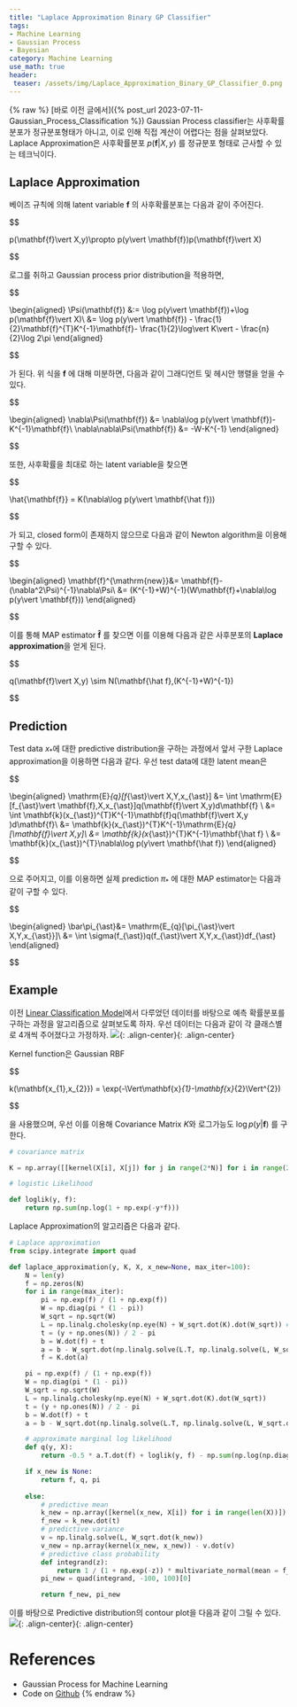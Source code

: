 ```yaml
---
title: "Laplace Approximation Binary GP Classifier"
tags:
- Machine Learning
- Gaussian Process
- Bayesian
category: Machine Learning
use_math: true
header: 
 teaser: /assets/img/Laplace_Approximation_Binary_GP_Classifier_0.png
---
```

{% raw %}
[바로 이전 글에서]({% post_url 2023-07-11-Gaussian_Process_Classification %}) Gaussian Process classifier는 사후확률분포가 정규분포형태가 아니고, 이로 인해 직접 계산이 어렵다는 점을 살펴보았다. Laplace Approximation은 사후확률분포 $p(\mathbf{f}\vert X,y)$ 를 정규분포 형태로 근사할 수 있는 테크닉이다.

## Laplace Approximation

베이즈 규칙에 의해 latent variable $\mathbf{f}$ 의 사후확률분포는 다음과 같이 주어진다.

$$

p(\mathbf{f}\vert X,y)\propto p(y\vert \mathbf{f})p(\mathbf{f}\vert X)

$$

로그를 취하고 Gaussian process prior distribution을 적용하면,

$$

\begin{aligned}
\Psi(\mathbf{f}) &:= \log p(y\vert \mathbf{f})+\log p(\mathbf{f}\vert X)\\
&= \log p(y\vert \mathbf{f}) - \frac{1}{2}\mathbf{f}^{T}K^{-1}\mathbf{f}- \frac{1}{2}\log\vert K\vert - \frac{n}{2}\log 2\pi
\end{aligned}

$$

가 된다. 위 식을 $\mathbf{f}$ 에 대해 미분하면, 다음과 같이 그래디언트 및 헤시안 행렬을 얻을 수 있다.

$$

\begin{aligned}
\nabla\Psi(\mathbf{f}) &= \nabla\log p(y\vert \mathbf{f})-K^{-1}\mathbf{f}\\
\nabla\nabla\Psi(\mathbf{f}) &= -W-K^{-1}
\end{aligned}

$$

또한, 사후확률을 최대로 하는 latent variable을 찾으면

$$

\hat{\mathbf{f}} = K(\nabla\log p(y\vert \mathbf{\hat f}))

$$

가 되고, closed form이 존재하지 않으므로 다음과 같이 Newton algorithm을 이용해 구할 수 있다.

$$

\begin{aligned}
\mathbf{f}^{\mathrm{new}}&= \mathbf{f}-(\nabla^2\Psi)^{-1}\nabla\Psi\\
&= (K^{-1}+W)^{-1}(W\mathbf{f}+\nabla\log p(y\vert \mathbf{f}))
\end{aligned}

$$

이를 통해 MAP estimator $\mathbf{\hat f}$ 를 찾으면 이를 이용해 다음과 같은 사후분포의 **Laplace approximation**을 얻게 된다.

$$

q(\mathbf{f}\vert X,y) \sim N(\mathbf{\hat f},(K^{-1}+W)^{-1})

$$

## Prediction

Test data $x_{\ast}$에 대한 predictive distribution을 구하는 과정에서 앞서 구한 Laplace approximation을 이용하면 다음과 같다. 우선 test data에 대한 latent mean은

$$

\begin{aligned}
\mathrm{E}_{q}[f_{\ast}\vert X,Y,x_{\ast}] &= \int \mathrm{E}[f_{\ast}\vert \mathbf{f},X,x_{\ast}]q(\mathbf{f}\vert X,y)d\mathbf{f} \\ 
&= \int \mathbf{k}(x_{\ast})^{T}K^{-1}\mathbf{f}q(\mathbf{f}\vert X,y )d\mathbf{f}\\
&= \mathbf{k}(x_{\ast})^{T}K^{-1}\mathrm{E}_{q}[\mathbf{f}\vert X,y]\\
&= \mathbf{k}(x_{\ast})^{T}K^{-1}\mathbf{\hat f} \\
&= \mathbf{k}(x_{\ast})^{T}\nabla\log p(y\vert \mathbf{\hat f})
\end{aligned}

$$

으로 주어지고, 이를 이용하면 실제 prediction $\pi_{\ast}$ 에 대한 MAP estimator는 다음과 같이 구할 수 있다.

$$

\begin{aligned}
\bar\pi_{\ast}&= \mathrm{E_{q}[\pi_{\ast}\vert X,Y,x_{\ast}}]\\
&= \int \sigma(f_{\ast})q(f_{\ast}\vert X,Y,x_{\ast})df_{\ast}
\end{aligned}

$$

## Example

이전 [Linear Classification Model](https://ddangchani.github.io/machine%20learning/Gaussian_Process_Classification/)에서 다루었던 데이터를 바탕으로 예측 확률분포를 구하는 과정을 알고리즘으로 살펴보도록 하자. 우선 데이터는 다음과 같이 각 클래스별로 4개씩 주어졌다고 가정하자.
![](/assets/img/Laplace_Approximation_Binary_GP_Classifier_0.png){: .align-center}{: .align-center}

Kernel function은 Gaussian RBF

$$

k(\mathbf{x_{1},x_{2}}) = \exp(-\Vert\mathbf{x}_{1}-\mathbf{x}_{2}\Vert^{2})

$$

을 사용했으며, 우선 이를 이용해 Covariance Matrix $K$와 로그가능도 $\log p(y\vert \mathbf{f})$ 를 구한다.
```python
# covariance matrix

K = np.array([[kernel(X[i], X[j]) for j in range(2*N)] for i in range(2*N)])

# logistic Likelihood

def loglik(y, f):
	return np.sum(np.log(1 + np.exp(-y*f)))
```

Laplace Approximation의 알고리즘은 다음과 같다.

```python
# Laplace approximation
from scipy.integrate import quad

def laplace_approximation(y, K, X, x_new=None, max_iter=100):
    N = len(y)
    f = np.zeros(N)
    for i in range(max_iter):
        pi = np.exp(f) / (1 + np.exp(f))
        W = np.diag(pi * (1 - pi))
        W_sqrt = np.sqrt(W)
        L = np.linalg.cholesky(np.eye(N) + W_sqrt.dot(K).dot(W_sqrt)) # Cholesky decomposition
        t = (y + np.ones(N)) / 2 - pi
        b = W.dot(f) + t
        a = b - W_sqrt.dot(np.linalg.solve(L.T, np.linalg.solve(L, W_sqrt.dot(K).dot(b))))
        f = K.dot(a)

    pi = np.exp(f) / (1 + np.exp(f))
    W = np.diag(pi * (1 - pi))
    W_sqrt = np.sqrt(W)
    L = np.linalg.cholesky(np.eye(N) + W_sqrt.dot(K).dot(W_sqrt))
    t = (y + np.ones(N)) / 2 - pi
    b = W.dot(f) + t
    a = b - W_sqrt.dot(np.linalg.solve(L.T, np.linalg.solve(L, W_sqrt.dot(K).dot(b))))

    # approximate marginal log likelihood
    def q(y, X):
        return -0.5 * a.T.dot(f) + loglik(y, f) - np.sum(np.log(np.diag(L)))

    if x_new is None:
        return f, q, pi
    
    else: 
        # predictive mean
        k_new = np.array([kernel(x_new, X[i]) for i in range(len(X))])
        f_new = k_new.dot(t)
        # predictive variance
        v = np.linalg.solve(L, W_sqrt.dot(k_new))
        v_new = np.array(kernel(x_new, x_new)) - v.dot(v)
        # predictive class probability
        def integrand(z):
            return 1 / (1 + np.exp(-z)) * multivariate_normal(mean = f_new, cov = v_new).pdf(z)
        pi_new = quad(integrand, -100, 100)[0]

        return f_new, pi_new
```

이를 바탕으로 Predictive distribution의 contour plot을 다음과 같이 그릴 수 있다.
![](/assets/img/Laplace_Approximation_Binary_GP_Classifier_1.png){: .align-center}{: .align-center}

# References
- Gaussian Process for Machine Learning
- Code on [Github](https://github.com/ddangchani/Velog/blob/main/Statistical%20Learning/Linear%20Classification.ipynb)
{% endraw %}